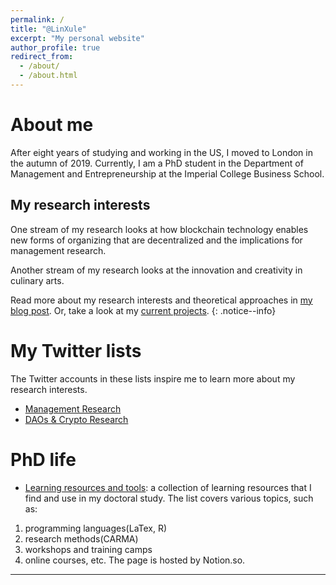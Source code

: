 ```yaml
---
permalink: /
title: "@LinXule"
excerpt: "My personal website"
author_profile: true
redirect_from:
  - /about/
  - /about.html
---
```

About me
======
After eight years of studying and working in the US, I moved to London in the autumn of 2019. Currently, I am a PhD student in the Department of Management and Entrepreneurship at the Imperial College Business School.

My research interests
-----
One stream of my research looks at how blockchain technology enables new forms of organizing that are decentralized and the implications for management research.

Another stream of my research looks at the innovation and creativity in culinary arts.

Read more about my research interests and theoretical approaches in [my blog post](/posts/2019/12/so-what-do-you-study/). Or, take a look at my [current projects](/portfolio/).
{: .notice--info}

My Twitter lists
======
The Twitter accounts in these lists inspire me to learn more about my research interests.  

* [Management Research](http://linxule.com/twitter1/)
* [DAOs & Crypto Research](http://linxule.com/twitter2/)


PhD life
======
* [Learning resources and tools](https://www.notion.so/linxule/Learning-Resources-and-tools-7ada6088f41745a8989ff86259884c7c): a collection of learning resources that I find and use in my doctoral study. The list covers various topics, such as:
1. programming languages(LaTex, R)
2. research methods(CARMA)
3. workshops and training camps
4. online courses, etc.
The page is hosted by Notion.so.
------
